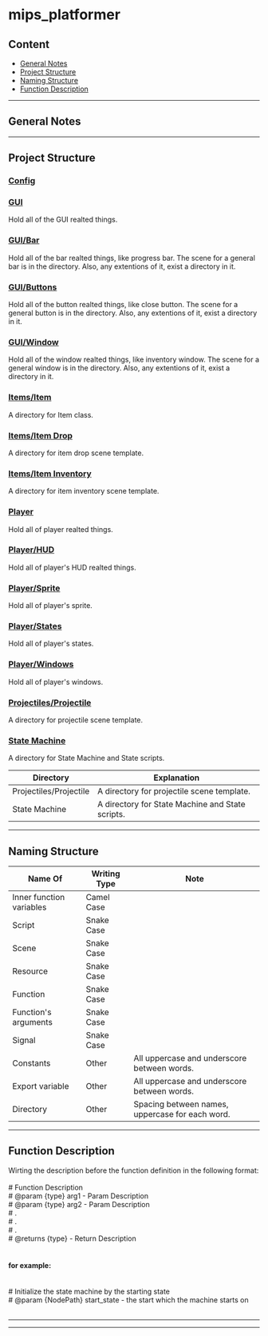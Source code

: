 # mips_platformer
 
Content
-------------

* [General Notes](#general_notes)
* [Project Structure](#project_structure)
* [Naming Structure](#naming_structure)
* [Function Description](#function_description)

***

<a name="general_notes">General Notes</a>
-------------
***

<a name="project_structure">Project Structure</a>
-----------------

### <u>Config</u>

### <u>GUI</u>
Hold all of the GUI realted things. 

### <u>GUI/Bar</u>
Hold all of the bar realted things, like progress bar. The scene for a general bar is in the directory. Also, any extentions of it, exist a directory in it. 

### <u>GUI/Buttons</u>
Hold all of the button realted things, like close button. The scene for a general button is in the directory. Also, any extentions of it, exist a directory in it. 

### <u>GUI/Window</u>
Hold all of the window realted things, like inventory window. The scene for a general window is in the directory. Also, any extentions of it, exist a directory in it. 

### <u>Items/Item</u>
A directory for Item class.

### <u>Items/Item Drop</u>
A directory for item drop scene template.

### <u>Items/Item Inventory</u>
A directory for item inventory scene template.

### <u>Player</u>
Hold all of player realted things.

### <u>Player/HUD</u>
Hold all of player's HUD realted things.

### <u>Player/Sprite</u>
Hold all of player's sprite.

### <u>Player/States</u>
Hold all of player's states.

### <u>Player/Windows</u>
Hold all of player's windows.

### <u>Projectiles/Projectile</u>
A directory for projectile scene template.

### <u>State Machine</u>
A directory for State Machine and State scripts.

| Directory | Explanation |
|---|---|
| Projectiles/Projectile  | A directory for projectile scene template. |
| State Machine  | A directory for State Machine and State scripts. |

***

<a name="naming_structure">Naming Structure</a>
----------------

| Name Of | Writing Type | Note |
|---|---|---|
| Inner function variables  | Camel Case |   |
| Script | Snake Case |   |
| Scene | Snake Case |   |
| Resource | Snake Case |   |
| Function | Snake Case |   |
| Function's arguments | Snake Case |   |
| Signal | Snake Case |   |
| Constants | Other | All uppercase and underscore between words. |
| Export variable | Other | All uppercase and underscore between words. |
| Directory | Other | Spacing between names, uppercase for each word. |

***

<a name="function_description">Function Description</a>
--------------------
Wirting the description before the function definition in the following format:<br/>
<br/>
\# Function Description<br/>
\# @param {type} arg1 - Param Description<br/>
\# @param {type} arg2 - Param Description<br/>
\# .<br/>
\# .<br/>
\# .<br/>
\# @returns {type} - Return Description<br/>
<br/>

#### for example:
<br/>
# Initialize the state machine by the starting state<br/>
# @param {NodePath} start_state - the start which the machine starts on<br/>
<br/>

***

***